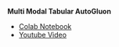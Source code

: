 **Multi Modal Tabular AutoGluon**
- [Colab Notebook](https://colab.research.google.com/drive/1WKtTDAVgE7P1cls8dGXru9Nq03LfleHz#scrollTo=ad480e57)
- [Youtube Video](https://youtu.be/bsIHQLJlufQ)
